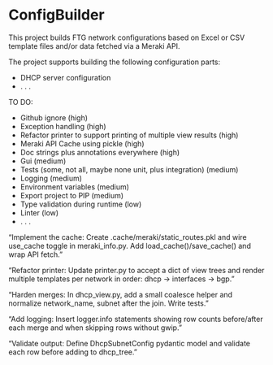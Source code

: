 # ConfigBuilder
This project builds FTG network configurations based on Excel or CSV template files and/or data fetched via
a Meraki API.

The project supports building the following configuration parts:
- DHCP server configuration
- . . .

TO DO:
- Github ignore (high)
- Exception handling (high)
- Refactor printer to support printing of multiple view results (high)
- Meraki API Cache using pickle (high)
- Doc strings plus annotations everywhere (high)
- Gui (medium)
- Tests (some, not all, maybe none unit, plus integration) (medium)
- Logging (medium)
- Environment variables (medium)
- Export project to PIP (medium)
- Type validation during runtime (low)
- Linter (low)
- . . .

“Implement the cache: Create .cache/meraki/static_routes.pkl and wire use_cache toggle in meraki_info.py. Add load_cache()/save_cache() and wrap API fetch.”

“Refactor printer: Update printer.py to accept a dict of view trees and render multiple templates per network in order: dhcp → interfaces → bgp.”

“Harden merges: In dhcp_view.py, add a small coalesce helper and normalize network_name, subnet after the join. Write tests.”

“Add logging: Insert logger.info statements showing row counts before/after each merge and when skipping rows without gwip.”

“Validate output: Define DhcpSubnetConfig pydantic model and validate each row before adding to dhcp_tree.”